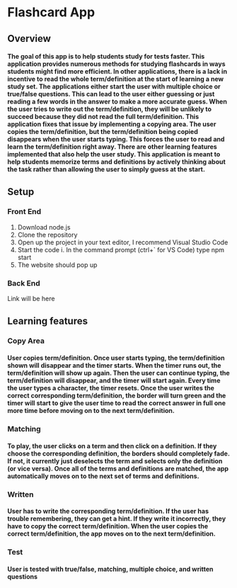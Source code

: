 # Flashcard App

## Overview

#### The goal of this app is to help students study for tests faster. This application provides numerous methods for studying flashcards in ways students might find more efficient. In other applications, there is a lack in incentive to read the whole term/definition at the start of learning a new study set. The applications either start the user with multiple choice or true/false questions. This can lead to the user either guessing or just reading a few words in the answer to make a more accurate guess. When the user tries to write out the term/definition, they will be unlikely to succeed because they did not read the full term/definition. This application fixes that issue by implementing a copying area. The user copies the term/definition, but the term/definition being copied disappears when the user starts typing. This forces the user to read and learn the term/definition right away. There are other learning features implemented that also help the user study. This application is meant to help students memorize terms and definitions by actively thinking about the task rather than allowing the user to simply guess at the start.

## Setup

### Front End
1. Download node.js
2. Clone the repository
3. Open up the project in your text editor, I recommend Visual Studio Code
4. Start the code
  i. In the command prompt (ctrl+` for VS Code) type npm start
6. The website should pop up

### Back End
Link will be here

## Learning features

### Copy Area

#### User copies term/definition. Once user starts typing, the term/definition shown will disappear and the timer starts. When the timer runs out, the term/definition will show up again. Then the user can continue typing, the term/definition will disappear, and the timer will start again. Every time the user types a character, the timer resets. Once the user writes the correct corresponding term/definition, the border will turn green and the timer will start to give the user time to read the correct answer in full one more time before moving on to the next term/definition.

### Matching

#### To play, the user clicks on a term and then click on a definition. If they choose the corresponding definition, the borders should completely fade. If not, it currently just deselects the term and selects only the definition (or vice versa). Once all of the terms and definitions are matched, the app automatically moves on to the next set of terms and definitions.

### Written

#### User has to write the corresponding term/definition. If the user has trouble remembering, they can get a hint. If they write it incorrectly, they have to copy the correct term/definition. When the user copies the correct term/definition, the app moves on to the next term/definition.

### Test

#### User is tested with true/false, matching, multiple choice, and written questions
<!--

## Learning features
### Important

#### For reference, I use the word "pair" to mean "A term and its corresponding definition". Also, the word "set" to sometimes mean "A collection of pairs".

### Copying Area

#### This page forces the user to memorize as much as they can before typing. Then once they start typing, the term/definition shown will disappear and the timer starts. When the timer runs out, the term/definition will show up again. Then the user can continue typing, the term/definition will disappear, and the timer will start again. Every time the user types a character, the timer resets. Once the user writes the correct corresponding term/definition, the border will turn green and the timer will start to give the user time to read the correct answer in full one more time before moving on to the next term/definition. In settings, the user can change whether to answer with the terms or definitions. They can also change the total time of the timer. Lastly, there is the option to make the answer case insensitive incase it doesn't matter. It might be annoying to copy the word correctly and have to figure out that one letter was cased incorrectly. In the future, I want to be able to highlight where the user started copying incorrectly. This would save the user time in trying to figure out where they copied wrong. 

## Matching

#### This page is the next step in the learning process. It is meant to be a more entertaining way to learn the terms/definitions. At this point, the user should have a good idea of what the answers look like, now they can quiz if they know which term belongs to which definition and vice versa. To play, the user clicks on a term and then click on a definition. If they choose correctly, the borders should completely fade. If not, it currently just deselects the term and selects only the definition (or vice versa). Once all of the terms and definitions are matched, the app automatically moves on to the next set of terms and definitions. The program does not just shuffle the terms and definitions, but rather rotates through the list and then shuffles. If we have a list of pairs: [pair1,pair2,pair3,pair4], the code shuffles the terms/definitions of pair1 and pair2 and displays them. When the user completes the matching, the program will move on to shuffle pair3 and pair4 and display them. Then after the user completes the matching, the program will move on to shuffle pair1 and pair2 again and display them. In the settings, I made it so that the user can adjust the movement factor. So instead of going from pair1 and pair2 to pair3 and pair4, the user can go from pair1 and pair2 to pair2 and pair3 or a different instance. Another setting is adjusting the number of pairs shown. This way, the user can adjust the matching based on the number of pairs or how fast they wish to learn. In the future, I want to make it so that the correctly matched pair gets color coordinated borders to indicate their relation as the user plays the matching. This way, they user can look back and identify which term went to which definition (and vice versa). I also want to make a notice or something like it to explain the step size setting and what it does.

## Written

#### This page is for testing the user's knowledge of the pairs. At this point, the user should be very familiar with the set and just need to work out a few mistakes being made.

-->
